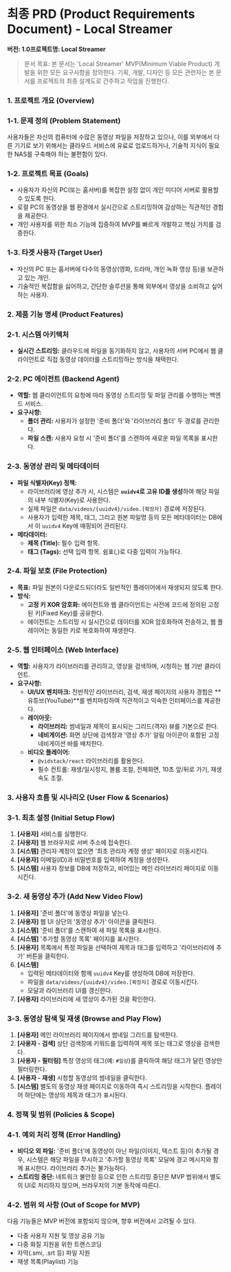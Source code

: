 # 최종 PRD (Product Requirements Document) - Local Streamer

**버전: 1.0프로젝트명: Local Streamer**

> 문서 목표: 본 문서는 'Local Streamer' MVP(Minimum Viable Product) 개발을 위한 모든 요구사항을 정의한다. 기획, 개발, 디자인 등 모든 관련자는 본 문서를 프로젝트의 최종 설계도로 간주하고 작업을 진행한다.
> 

### 1. 프로젝트 개요 (Overview)

### 1-1. 문제 정의 (Problem Statement)

사용자들은 자신의 컴퓨터에 수많은 동영상 파일을 저장하고 있으나, 이를 외부에서 다른 기기로 보기 위해서는 클라우드 서비스에 유료로 업로드하거나, 기술적 지식이 필요한 NAS를 구축해야 하는 불편함이 있다.

### 1-2. 프로젝트 목표 (Goals)

- 사용자가 자신의 PC(또는 홈서버)를 복잡한 설정 없이 개인 미디어 서버로 활용할 수 있도록 한다.
- 로컬 PC의 동영상을 웹 환경에서 실시간으로 스트리밍하여 감상하는 직관적인 경험을 제공한다.
- 개인 사용자를 위한 최소 기능에 집중하여 MVP를 빠르게 개발하고 핵심 가치를 검증한다.

### 1-3. 타겟 사용자 (Target User)

- 자신의 PC 또는 홈서버에 다수의 동영상(영화, 드라마, 개인 녹화 영상 등)을 보관하고 있는 개인.
- 기술적인 복잡함을 싫어하고, 간단한 솔루션을 통해 외부에서 영상을 소비하고 싶어 하는 사용자.

### 2. 제품 기능 명세 (Product Features)

### 2-1. 시스템 아키텍처

- **실시간 스트리밍:** 클라우드에 파일을 동기화하지 않고, 사용자의 서버 PC에서 웹 클라이언트로 직접 동영상 데이터를 스트리밍하는 방식을 채택한다.

### 2-2. PC 에이전트 (Backend Agent)

- **역할:** 웹 클라이언트의 요청에 따라 동영상 스트리밍 및 파일 관리를 수행하는 백엔드 서비스.
- **요구사항:**
    - **폴더 관리:** 사용자가 설정한 '준비 폴더'와 '라이브러리 폴더' 두 경로를 관리한다.
    - **파일 스캔:** 사용자 요청 시 '준비 폴더'를 스캔하여 새로운 파일 목록을 표시한다.

### 2-3. 동영상 관리 및 메타데이터

- **파일 식별자(Key) 정책:**
    - 라이브러리에 영상 추가 시, 시스템은 **`uuidv4`로 고유 ID를 생성**하여 해당 파일의 내부 식별자(Key)로 사용한다.
    - 실제 파일은 `data/videos/{uuidv4}/video.[확장자]` 경로에 저장된다.
    - 사용자가 입력한 제목, 태그, 그리고 원본 파일명 등의 모든 메타데이터는 DB에서 이 `uuidv4` Key에 매핑되어 관리된다.
- **메타데이터:**
    - **제목 (Title):** 필수 입력 항목.
    - **태그 (Tags):** 선택 입력 항목. 쉼표(,)로 다중 입력이 가능하다.

### 2-4. 파일 보호 (File Protection)

- **목표:** 파일 원본이 다운로드되더라도 일반적인 플레이어에서 재생되지 않도록 한다.
- **방식:**
    - **고정 키 XOR 암호화:** 에이전트와 웹 클라이언트는 사전에 코드에 정의된 고정된 키(Fixed Key)를 공유한다.
    - 에이전트는 스트리밍 시 실시간으로 데이터를 XOR 암호화하여 전송하고, 웹 플레이어는 동일한 키로 복호화하여 재생한다.

### 2-5. 웹 인터페이스 (Web Interface)

- **역할:** 사용자가 라이브러리를 관리하고, 영상을 검색하며, 시청하는 웹 기반 클라이언트.
- **요구사항:**
    - **UI/UX 벤치마크:** 전반적인 라이브러리, 검색, 재생 페이지의 사용자 경험은 **유튜브(YouTube)**를 벤치마킹하여 직관적이고 익숙한 인터페이스를 제공한다.
    - **레이아웃:**
        - **라이브러리:** 썸네일과 제목이 표시되는 그리드(격자) 뷰를 기본으로 한다.
        - **네비게이션:** 화면 상단에 검색창과 '영상 추가' 알림 아이콘이 포함된 고정 네비게이션 바를 배치한다.
    - **비디오 플레이어:**
        - `@vidstack/react` 라이브러리를 활용한다.
        - 필수 컨트롤: 재생/일시정지, 볼륨 조절, 전체화면, 10초 앞/뒤로 가기, 재생 속도 조절.

### 3. 사용자 흐름 및 시나리오 (User Flow & Scenarios)

### 3-1. 최초 설정 (Initial Setup Flow)

1. **[사용자]** 서비스를 실행한다.
2. **[사용자]** 웹 브라우저로 서버 주소에 접속한다.
3. **[시스템]** 관리자 계정이 없으면 '최초 관리자 계정 생성' 페이지로 이동시킨다.
4. **[사용자]** 이메일(ID)과 비밀번호를 입력하여 계정을 생성한다.
5. **[시스템]** 사용자 정보를 DB에 저장하고, 비어있는 메인 라이브러리 페이지로 이동시킨다.

### 3-2. 새 동영상 추가 (Add New Video Flow)

1. **[사용자]** '준비 폴더'에 동영상 파일을 넣는다.
2. **[사용자]** 웹 UI 상단의 '동영상 추가' 아이콘을 클릭한다.
3. **[시스템]** '준비 폴더'를 스캔하여 새 파일 목록을 표시한다.
4. **[시스템]** '추가할 동영상 목록' 페이지를 표시한다.
5. **[사용자]** 목록에서 특정 파일을 선택하여 제목과 태그를 입력하고 '라이브러리에 추가' 버튼을 클릭한다.
6. **[시스템]**
    - 입력된 메타데이터와 함께 `uuidv4` Key를 생성하여 DB에 저장한다.
    - 파일을 `data/videos/{uuidv4}/video.[확장자]` 경로로 이동시킨다.
    - 모달과 라이브러리 UI를 갱신한다.
7. **[사용자]** 라이브러리에 새 영상이 추가된 것을 확인한다.

### 3-3. 동영상 탐색 및 재생 (Browse and Play Flow)

1. **[사용자]** 메인 라이브러리 페이지에서 썸네일 그리드를 탐색한다.
2. **[사용자 - 검색]** 상단 검색창에 키워드를 입력하여 제목 또는 태그로 영상을 검색한다.
3. **[사용자 - 필터링]** 특정 영상의 태그(예: `#일상`)를 클릭하여 해당 태그가 달린 영상만 필터링한다.
4. **[사용자 - 재생]** 시청할 동영상의 썸네일을 클릭한다.
5. **[시스템]** 별도의 동영상 재생 페이지로 이동하여 즉시 스트리밍을 시작한다. 플레이어 하단에는 영상의 제목과 태그가 표시된다.

### 4. 정책 및 범위 (Policies & Scope)

### 4-1. 예외 처리 정책 (Error Handling)

- **비디오 외 파일:** '준비 폴더'에 동영상이 아닌 파일(이미지, 텍스트 등)이 추가될 경우, 시스템은 해당 파일을 무시하고 '추가할 동영상 목록' 모달에 경고 메시지와 함께 표시한다. 라이브러리 추가는 불가능하다.
- **스트리밍 중단:** 네트워크 불안정 등으로 인한 스트리밍 중단은 MVP 범위에서 별도의 UI로 처리하지 않으며, 브라우저의 기본 동작에 따른다.

### 4-2. 범위 외 사항 (Out of Scope for MVP)

다음 기능들은 MVP 버전에 포함되지 않으며, 향후 버전에서 고려될 수 있다.

- 다중 사용자 지원 및 영상 공유 기능
- 다중 화질 지원을 위한 트랜스코딩
- 자막(.smi, .srt 등) 파일 지원
- 재생 목록(Playlist) 기능
